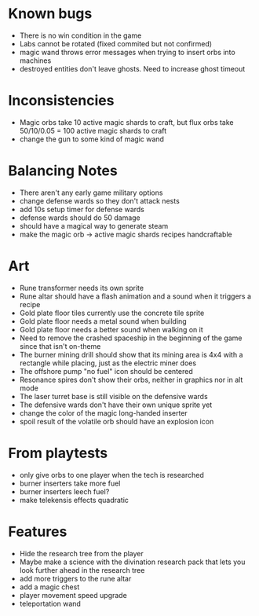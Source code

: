 # Known bugs

* There is no win condition in the game
* Labs cannot be rotated (fixed commited but not confirmed)
* magic wand throws error messages when trying to insert orbs into machines
* destroyed entities don't leave ghosts. Need to increase ghost timeout

# Inconsistencies

* Magic orbs take 10 active magic shards to craft, but flux orbs take 50/10/0.05 = 100 active magic shards to craft
* change the gun to some kind of magic wand

# Balancing Notes

* There aren't any early game military options
* change defense wards so they don't attack nests
* add 10s setup timer for defense wards
* defense wards should do 50 damage
* should have a magical way to generate steam
* make the magic orb -> active magic shards recipes handcraftable


# Art

* Rune transformer needs its own sprite
* Rune altar should have a flash animation and a sound when it triggers a recipe
* Gold plate floor tiles currently use the concrete tile sprite
* Gold plate floor needs a metal sound when building
* Gold plate floor needs a better sound when walking on it
* Need to remove the crashed spaceship in the beginning of the game since that isn't on-theme
* The burner mining drill should show that its mining area is 4x4 with a rectangle while placing, just as the electric miner does
* The offshore pump "no fuel" icon should be centered
* Resonance spires don't show their orbs, neither in graphics nor in alt mode
* The laser turret base is still visible on the defensive wards
* The defensive wards don't have their own unique sprite yet
* change the color of the magic long-handed inserter
* spoil result of the volatile orb should have an explosion icon

# From playtests

* only give orbs to one player when the tech is researched
* burner inserters take more fuel
* burner inserters leech fuel?
* make telekensis effects quadratic

# Features

* Hide the research tree from the player
* Maybe make a science with the divination research pack that lets you look
  further ahead in the research tree
* add more triggers to the rune altar
* add a magic chest
* player movement speed upgrade
* teleportation wand
